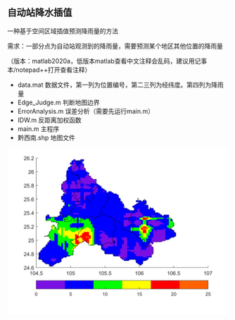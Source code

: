 ## 自动站降水插值

一种基于空间区域插值预测降雨量的方法

需求：一部分点为自动站观测到的降雨量，需要预测某个地区其他位置的降雨量

（版本：matlab2020a，低版本matlab查看中文注释会乱码，建议用记事本/notepad++打开查看注释）

- data.mat  数据文件，第一列为位置编号，第二三列为经纬度。第四列为降雨量
- Edge_Judge.m  判断地图边界
- ErrorAnalysis.m  误差分析（需要先运行main.m）
- IDW.m  反距离加权函数
- main.m 主程序
- 黔西南.shp 地图文件


![克里斯金插值效果](images/克里斯金.png)
